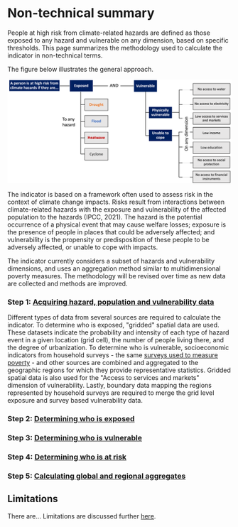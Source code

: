 # Non-technical summary

People at high risk from climate-related hazards are defined as those exposed to any hazard and vulnerable on any dimension, based on specific thresholds. This page summarizes the methodology used to calculate the indicator in non-technical terms.

The figure below illustrates the general approach.

![Summary](images/summary.png "Summary of method")

The indicator is based on a framework often used to assess risk in the context of climate change impacts. Risks result from interactions between climate-related hazards with the exposure and vulnerability of the affected population to the hazards (IPCC, 2021). The hazard is the potential occurrence of a physical event that may cause welfare losses; exposure is the presence of people in places that could be adversely affected; and vulnerability is the propensity or predisposition of these people to be adversely affected, or unable to cope with impacts. 

The indicator currently considers a subset of hazards and vulnerability dimensions, and uses an aggregation method similar to multidimensional poverty measures. The methodology will be revised over time as new data are collected and methods are improved.

### Step 1: [Acquiring hazard, population and vulnerability data](1_data)

Different types of data from several sources are required to calculate the indicator. To determine who is exposed, "gridded" spatial data are used. These datasets indicate the probability and intensity of each type of hazard event in a given location (grid cell), the number of people living there, and the degree of urbanization. To determine who is vulnerable, socioeconomic indicators from household surveys - the same [surveys used to measure poverty](https://datanalytics.worldbank.org/PIP-Methodology/acquiring.html#selection) - and other sources are combined and aggregated to the geographic regions for which they provide representative statistics. Gridded spatial data is also used for the "Access to services and markets" dimension of vulnerability. Lastly, boundary data mapping the regions represented by household surveys are required to merge the grid level exposure and survey based vulnerability data.

### Step 2: [Determining who is exposed](2_exposure)

### Step 3: [Determining who is vulnerable](3_vulnerability)

### Step 4: [Determining who is at risk](4_risk)

### Step 5: [Calculating global and regional aggregates](5_aggregates)

## Limitations
There are... Limitations are discussed further [here](limitations).
